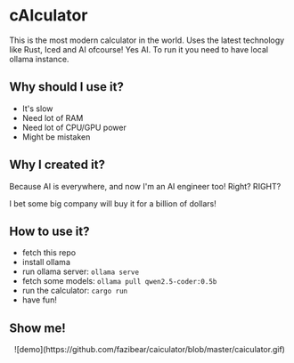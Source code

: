 # cAIculator

This is the most modern calculator in the world.
Uses the latest technology like Rust, Iced and AI ofcourse!
Yes AI.
To run it you need to have local ollama instance.

## Why should I use it?
 - It's slow
 - Need lot of RAM
 - Need lot of CPU/GPU power
 - Might be mistaken

## Why I created it?
Because AI is everywhere, and now I'm an AI engineer too! Right? RIGHT?

I bet some big company will buy it for a billion of dollars!

## How to use it?
 - fetch this repo
 - install ollama
 - run ollama server: `ollama serve`
 - fetch some models: `ollama pull qwen2.5-coder:0.5b`
 - run the calculator: `cargo run`
 - have fun!

## Show me!

<div align="center">
  ![demo](https://github.com/fazibear/caiculator/blob/master/caiculator.gif)
</div>
